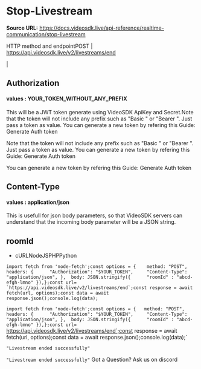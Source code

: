 # Stop-Livestream

**Source URL:** https://docs.videosdk.live/api-reference/realtime-communication/stop-livestream

HTTP method and endpointPOST | https://api.videosdk.live/v2/livestreams/end

|

## Authorization

#### values  :    YOUR_TOKEN_WITHOUT_ANY_PREFIX

This will be a JWT token generate using VideoSDK ApiKey and Secret.Note that the token will not include any prefix such as "Basic " or "Bearer ". Just pass a token as value. You can generate a new token by refering this Guide: Generate Auth token

Note that the token will not include any prefix such as "Basic " or "Bearer ". Just pass a token as value. You can generate a new token by refering this Guide: Generate Auth token

You can generate a new token by refering this Guide: Generate Auth token

## Content-Type

#### values  :    application/json

This is usefull for json body parameters, so that VideoSDK servers can understand that the incoming body parameter will be a JSON string.

## roomId

- cURLNodeJSPHPPython

```
import fetch from 'node-fetch';const options = {	method: "POST",	headers: {		"Authorization": "$YOUR_TOKEN",		"Content-Type": "application/json",	},	body: JSON.stringify({		"roomId" : "abcd-efgh-lmno"	}),};const url= `https://api.videosdk.live/v2/livestreams/end`;const response = await fetch(url, options);const data = await response.json();console.log(data);
```

`import fetch from 'node-fetch';const options = {	method: "POST",	headers: {		"Authorization": "$YOUR_TOKEN",		"Content-Type": "application/json",	},	body: JSON.stringify({		"roomId" : "abcd-efgh-lmno"	}),};const url= `https://api.videosdk.live/v2/livestreams/end`;const response = await fetch(url, options);const data = await response.json();console.log(data);`
```
"Livestream ended successfully"
```

`"Livestream ended successfully"`
Got a Question? Ask us on discord
